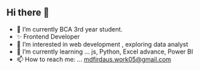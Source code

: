 ## Hi there 👋


- 🔭 I’m currently BCA 3rd year student.
- ✨ Frontend Developer
- 👀 I’m interested in web development , exploring data analyst
- 🌱 I’m currently learning ... js, Python, Excel advance, Power BI
- 📫 How to reach me: ... mdfirdaus.work05@gmail.com

<!--
**Dev-Firdaus/dev-firdaus** is a ✨ _special_ ✨ repository because its `README.md` (this file) appears on your GitHub profile.

Here are some ideas to get you started:

- 🔭 I’m currently BCA 3rd year student
- 🌱 I’m currently learning ... data Analysis @Anudip Foundation
- 📫 How to reach me: ... mdfirdaus.work05@gmail.com

-->
